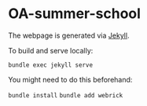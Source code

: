 # OA-summer-school

The webpage is generated via [Jekyll](https://jekyllrb.com/). 

To build and serve locally:

`bundle exec jekyll serve`

You might need to do this beforehand:

`bundle install`
`bundle add webrick`

